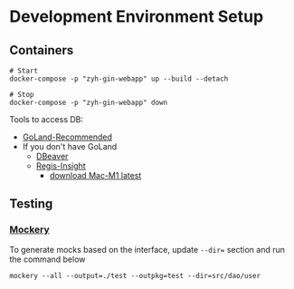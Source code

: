 # Development Environment Setup

## Containers

```shell
# Start
docker-compose -p "zyh-gin-webapp" up --build --detach
```

```shell
# Stop
docker-compose -p "zyh-gin-webapp" down
```

Tools to access DB:

- [GoLand-Recommended](https://www.jetbrains.com/go/)
- If you don't have GoLand
  - [DBeaver](https://dbeaver.io/)
  - [Regis-Insight](https://redis.com/redis-enterprise/redis-insight/)
      - [download Mac-M1 latest](https://download.redisinsight.redis.com/latest/RedisInsight-v2-mac-arm64.dmg)

## Testing

### [Mockery](https://github.com/vektra/mockery)
To generate mocks based on the interface, update `--dir=` section and run the command below
```shell
mockery --all --output=./test --outpkg=test --dir=src/dao/user
```
